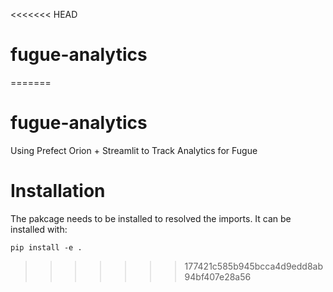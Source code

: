 <<<<<<< HEAD
# fugue-analytics
=======
# fugue-analytics

Using Prefect Orion + Streamlit to Track Analytics for Fugue

# Installation

The pakcage needs to be installed to resolved the imports. It can be installed with:

`pip install -e .`
>>>>>>> 177421c585b945bcca4d9edd8ab94bf407e28a56
